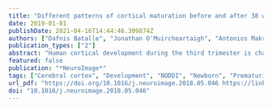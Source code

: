 ```yaml
---
title: "Different patterns of cortical maturation before and after 38 weeks gestational age demonstrated by diffusion MRI in vivo"
date: 2019-01-01
publishDate: 2021-04-16T14:44:46.309874Z
authors: ["Dafnis Batalle", "Jonathan O'Muircheartaigh", "Antonios Makropoulos", "Christopher J. Kelly", "Ralica Dimitrova", "Emer J. Hughes", "Joseph V. Hajnal", "Hui Zhang", "Daniel C. Alexander", "A. David Edwards", "Serena J. Counsell"]
publication_types: ["2"]
abstract: "Human cortical development during the third trimester is characterised by macro- and microstructural changes which are reflected in alterations in diffusion MRI (dMRI) measures, with significant decreases in cortical mean diffusivity (MD) and fractional anisotropy (FA). This has been interpreted as reflecting increased cellular density and dendritic arborisation. However, the fall in FA stops abruptly at 38 weeks post-menstrual age (PMA), and then tends to plateau, while MD continues to fall, suggesting a more complex picture and raising the hypothesis that after this age development is dominated by continuing increase in neural and organelle density rather than alterations in the geometry of dendritic trees. To test this, we used neurite orientation dispersion and density imaging (NODDI), acquiring multi-shell, high angular resolution dMRI and measures of cortical volume and mean curvature in 99 preterm infants scanned between 25 and 47 weeks PMA. We predicted that increased neurite and organelle density would be reflected in increases in neurite density index (NDI), while a relatively unchanging geometrical structure would be associated with constant orientation dispersion index (ODI). As dendritic arborisation is likely to be one of the drivers of gyrification, we also predicted that measures of cortical volume and curvature would correlate with ODI and show slower growth after 38 weeks. We observed a decrease of MD throughout the period, while cortical FA decreased from 25 to 38 weeks PMA and then increased. ODI increased up to 38 weeks and then plateaued, while NDI rose after 38 weeks. The evolution of ODI correlated with cortical volume and curvature. Regional analysis of cortical microstructure revealed a heterogenous pattern with increases in FA and NDI after 38 weeks confined to primary motor and sensory regions. These results support the interpretation that cortical development between 25 and 38 weeks PMA shows a predominant increase in dendritic arborisation and neurite growth, while between 38 and 47 weeks PMA it is dominated by increasing cellular and organelle density."
featured: false
publication: "*NeuroImage*"
tags: ["Cerebral cortex", "Development", "NODDI", "Newborn", "Prematurity", "Preterm"]
url_pdf: "https://doi.org/10.1016/j.neuroimage.2018.05.046 https://linkinghub.elsevier.com/retrieve/pii/S1053811918304609"
doi: "10.1016/j.neuroimage.2018.05.046"
---
```


